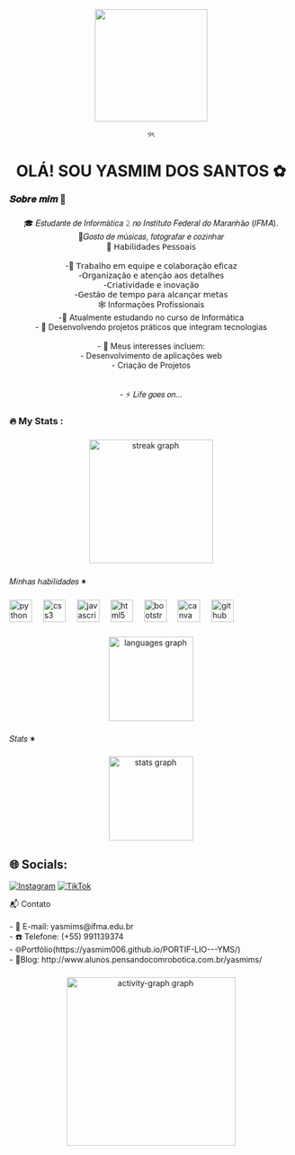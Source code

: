 <div align="center">
<div align="center">
  <img height="200" src="https://i.pinimg.com/736x/5b/e7/4b/5be74b1993338ccd4c115132b0fc53f4.jpg"  />
</div>

୨ৎ
   </div>

<div align="center">
</div>



<h1 align="center">OLÁ! SOU YASMIM DOS SANTOS ✿ </h1>

###

<h3 align="left">𝑺𝒐𝒃𝒓𝒆 𝒎𝒊𝒎 💌</h3>

###

<p align="center">🎓 𝐸𝑠𝑡𝑢𝑑𝑎𝑛𝑡𝑒 𝑑𝑒 𝐼𝑛𝑓𝑜𝑟𝑚á𝑡𝑖𝑐𝑎 𝟸 𝑛𝑜 𝐼𝑛𝑠𝑡𝑖𝑡𝑢𝑡𝑜 𝐹𝑒𝑑𝑒𝑟𝑎𝑙 𝑑𝑜 𝑀𝑎𝑟𝑎𝑛ℎã𝑜 (𝐼𝐹𝑀𝐴).<br>🎸𝐺𝑜𝑠𝑡𝑜 𝑑𝑒 𝑚ú𝑠𝑖𝑐𝑎𝑠, 𝑓𝑜𝑡𝑜𝑔𝑟𝑎𝑓𝑎𝑟 𝑒 𝑐𝑜𝑧𝑖𝑛ℎ𝑎𝑟 <br>
  🌟 𝖧𝖺𝖻𝗂𝗅𝗂𝖽𝖺𝖽𝖾𝗌 𝖯𝖾𝗌𝗌𝗈𝖺𝗂𝗌  <br><br> -🤝 𝖳𝗋𝖺𝖻𝖺𝗅𝗁𝗈 𝖾𝗆 𝖾𝗊𝗎𝗂𝗉𝖾 𝖾 𝖼𝗈𝗅𝖺𝖻𝗈𝗋𝖺çã𝗈 𝖾𝖿𝗂𝖼𝖺𝗓<br>-𝖮𝗋𝗀𝖺𝗇𝗂𝗓𝖺çã𝗈 𝖾 𝖺𝗍𝖾𝗇çã𝗈 𝖺𝗈𝗌 𝖽𝖾𝗍𝖺𝗅𝗁𝖾𝗌<br>-𝖢𝗋𝗂𝖺𝗍𝗂𝗏𝗂𝖽𝖺𝖽𝖾 𝖾 𝗂𝗇𝗈𝗏𝖺çã𝗈 <br>-𝖦𝖾𝗌𝗍ã𝗈 𝖽𝖾 𝗍𝖾𝗆𝗉𝗈 𝗉𝖺𝗋𝖺 𝖺𝗅𝖼𝖺𝗇ç𝖺𝗋 𝗆𝖾𝗍𝖺𝗌<br>🕸️ Informações Profissionais<br>-🔭 Atualmente estudando no curso de Informática<br>- 🌱 Desenvolvendo projetos práticos que integram tecnologias<br><br>
  - 🚀 Meus interesses incluem:<br>  - Desenvolvimento de aplicações web<br>  - Criação de Projetos<br> <br><br>- ⚡ 𝐿𝑖𝑓𝑒 𝑔𝑜𝑒𝑠 𝑜𝑛...</p>

###

###

<h3 align="left"></h3>

###

<div align="left">
</div>

###

<h3 align="left">🔥   My Stats :</h3>

###

<div align="center">
  <img src="https://streak-stats.demolab.com?user=Yasmim006&locale=en&mode=daily&theme=dark&hide_border=false&border_radius=5&order=3" height="220" alt="streak graph"  />
</div>

###

<p align="left">𝑀𝑖𝑛ℎ𝑎𝑠 ℎ𝑎𝑏𝑖𝑙𝑖𝑑𝑎𝑑𝑒𝑠 ✶ </p>

###

<div align="left">
  <img src="https://cdn.jsdelivr.net/gh/devicons/devicon/icons/python/python-original.svg" height="40" alt="python logo"  />
  <img width="12" />
  <img src="https://cdn.jsdelivr.net/gh/devicons/devicon/icons/css3/css3-original.svg" height="40" alt="css3 logo"  />
  <img width="12" />
  <img src="https://cdn.jsdelivr.net/gh/devicons/devicon/icons/javascript/javascript-original.svg" height="40" alt="javascript logo"  />
  <img width="12" />
  <img src="https://cdn.jsdelivr.net/gh/devicons/devicon/icons/html5/html5-original.svg" height="40" alt="html5 logo"  />
  <img width="12" />
  <img src="https://cdn.jsdelivr.net/gh/devicons/devicon/icons/bootstrap/bootstrap-original.svg" height="40" alt="bootstrap logo"  />
  <img width="12" />
  <img src="https://cdn.jsdelivr.net/gh/devicons/devicon/icons/canva/canva-original.svg" height="40" alt="canva logo"  />
  <img width="12" />
  <img src="https://cdn.jsdelivr.net/gh/devicons/devicon/icons/github/github-original.svg" height="40" alt="github logo"  />
</div>
<p align="left"></p>

###

<div align="center">
  <img src="https://github-readme-stats.vercel.app/api/top-langs?username=Yasmim006&locale=en&hide_title=false&layout=compact&card_width=320&langs_count=5&theme=dracula&hide_border=false&order=2" height="150" alt="languages graph"  />
</div>

###

<div align="left">
</div>

###

<p align="left"></p>

###
###
<p align="left">𝑆𝑡𝑎𝑡𝑠 ✶ </p>

###

<div align="center">
  <img src="https://github-readme-stats.vercel.app/api?username=Yasmim006&hide_title=false&hide_rank=false&show_icons=true&include_all_commits=true&count_private=true&disable_animations=false&theme=dracula&locale=en&hide_border=false&order=1" height="150" alt="stats graph"  />
</div>

###

<div align="left">
</div>

###

<p align="left"></p>

###



## 🌐 Socials:
[![Instagram](https://img.shields.io/badge/Instagram-%23E4405F.svg?logo=Instagram&logoColor=white)](https://instagram.com/https://www.instagram.com/yasqzl._/profilecard/?igsh=eGFlcDE2MGw4czRu) [![TikTok](https://img.shields.io/badge/TikTok-%23000000.svg?logo=TikTok&logoColor=white)](https://tiktok.com/@https://www.tiktok.com/@ym._.45?_t=8qxpwBDlu0k&_r=1) 

<p align="left">📬 Contato<br><br>- 📧 E-mail: yasmims@ifma.edu.br<br>- ☎️ Telefone: (+55) 991139374<br>-
  🌐Portfólio(https://yasmim006.github.io/PORTIF-LIO---YMS/)<br>- 🎨Blog: http://www.alunos.pensandocomrobotica.com.br/yasmims/</p>

### 

<div align="center">
  <img src="https://github-readme-activity-graph.vercel.app/graph?username=Yasmim006&radius=16&theme=react&area=true&order=5" height="300" alt="activity-graph graph"  />
</div>

###
